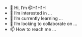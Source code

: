 - 👋 Hi, I’m @H1H1H
- 👀 I’m interested in ...
- 🌱 I’m currently learning ...
- 💞️ I’m looking to collaborate on ...
- 📫 How to reach me ...

<!---
H1H1H/H1H1H is a ✨ special ✨ repository because its `README.md` (this file) appears on your GitHub profile.
You can click the Preview link to take a look at your changes.
--->
